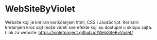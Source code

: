 # WebSiteByViolet

Website koji je kreiran korišćenjem html, CSS i JavaScript. Korisnik kretanjem kroz sajt može videti sve efekte koji su dostupni u sklopu sajta.
Link za website: https://violetproject.github.io/WebSiteByViolet/ 
